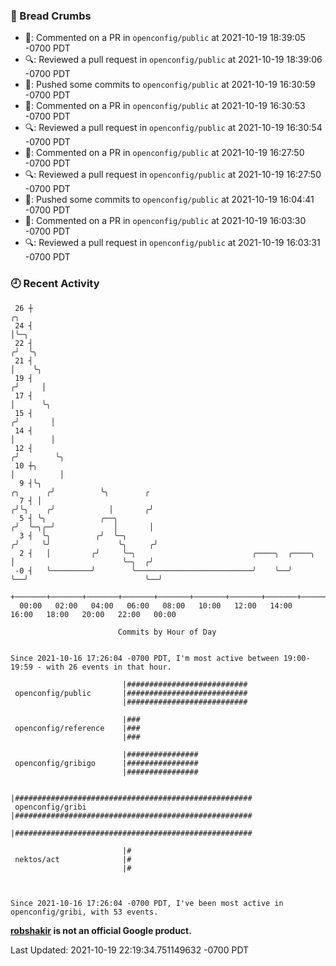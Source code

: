 ### 🍞 Bread Crumbs

 * 💬: Commented on a PR in  `openconfig/public` at 2021-10-19 18:39:05 -0700 PDT
 * 🔍: Reviewed a pull request in  `openconfig/public` at 2021-10-19 18:39:06 -0700 PDT
 * 🚢: Pushed some commits to `openconfig/public` at 2021-10-19 16:30:59 -0700 PDT
 * 💬: Commented on a PR in  `openconfig/public` at 2021-10-19 16:30:53 -0700 PDT
 * 🔍: Reviewed a pull request in  `openconfig/public` at 2021-10-19 16:30:54 -0700 PDT
 * 💬: Commented on a PR in  `openconfig/public` at 2021-10-19 16:27:50 -0700 PDT
 * 🔍: Reviewed a pull request in  `openconfig/public` at 2021-10-19 16:27:50 -0700 PDT
 * 🚢: Pushed some commits to `openconfig/public` at 2021-10-19 16:04:41 -0700 PDT
 * 💬: Commented on a PR in  `openconfig/public` at 2021-10-19 16:03:30 -0700 PDT
 * 🔍: Reviewed a pull request in  `openconfig/public` at 2021-10-19 16:03:31 -0700 PDT

### 🕘 Recent Activity
```
 26 ┼                                                                                 ╭╮
 24 ┤                                                                                 │╰─╮
 22 ┤                                                                                ╭╯  ╰╮
 21 ┤                                                                                │    ╰╮
 19 ┤                                                                               ╭╯     │
 17 ┤                                                                               │      ╰╮
 15 ┤                                                                              ╭╯       │
 14 ┤                                                                              │        │
 12 ┤                                                                             ╭╯        ╰╮
 10 ┼╮                                                                            │          │
  9 ┤╰╮                                                                  ╭╮      ╭╯          ╰╮        ╭
  7 ┤ │                                                                 ╭╯╰╮    ╭╯            │       ╭╯
  5 ┤ ╰╮            ╭──╮                                               ╭╯  ╰─╮╭─╯             │       │
  3 ┤  ╰╮          ╭╯  ╰─╮                                            ╭╯     ╰╯               ╰╮     ╭╯
  2 ┤   │         ╭╯     ╰─╮                          ╭────╮  ╭────╮  │                        ╰─╮  ╭╯
 -0 ┤   ╰─────────╯        ╰──────────────────────────╯    ╰──╯    ╰──╯                          ╰──╯
    +───────+───────+───────+───────+───────+───────+───────+───────+───────+───────+───────+───────+────
  00:00   02:00   04:00   06:00   08:00   10:00   12:00   14:00   16:00   18:00   20:00   22:00   00:00   

						Commits by Hour of Day


Since 2021-10-16 17:26:04 -0700 PDT, I'm most active between 19:00-19:59 - with 26 events in that hour.

```



```
                         |###########################
 openconfig/public       |###########################
                         |###########################

                         |###
 openconfig/reference    |###
                         |###

                         |################
 openconfig/gribigo      |################
                         |################

                         |#####################################################
 openconfig/gribi        |#####################################################
                         |#####################################################

                         |#
 nektos/act              |#
                         |#



Since 2021-10-16 17:26:04 -0700 PDT, I've been most active in openconfig/gribi, with 53 events.

```
**[robshakir](mailto:robjs@google.com) is not an official Google product.**  


Last Updated: 2021-10-19 22:19:34.751149632 -0700 PDT
